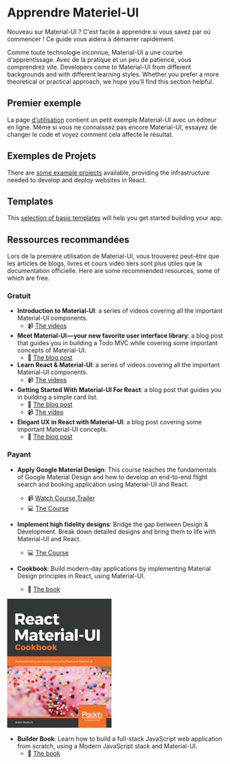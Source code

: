 # Apprendre Materiel-UI

<p class="description">Nouveau sur Material-UI ? C'est facile à apprendre si vous savez par où commencer ! Ce guide vous aidera à démarrer rapidement.</p>

Comme toute technologie inconnue, Material-UI a une courbe d'apprentissage. Avec de la pratique et un peu de patience, vous comprendrez vite. Developers come to Material-UI from different backgrounds and with different learning styles. Whether you prefer a more theoretical or practical approach, we hope you’ll find this section helpful.

## Premier exemple

La page [d'utilisation](/getting-started/usage/#quick-start) contient un petit exemple Material-UI avec un éditeur en ligne. Même si vous ne connaissez pas encore Material-UI, essayez de changer le code et voyez comment cela affecte le résultat.

## Exemples de Projets

There are [some example projects](/getting-started/example-projects/) available, providing the infrastructure needed to develop and deploy websites in React.

## Templates

This [selection of basic templates](/getting-started/templates/) will help you get started building your app.

## Ressources recommandées

Lors de la première utilisation de Material-UI, vous trouverez peut-être que les articles de blogs, livres et cours vidéo tiers sont plus utiles que la documentation officielle. Here are some recommended resources, some of which are free.

### Gratuit

- **Introduction to Material-UI**: a series of videos covering all the important Material-UI components. 
  - 📹 [The videos](https://www.youtube.com/watch?v=pHclLuRolzE&list=PLQg6GaokU5CwiVmsZ0d_9Zsg_DnIP_xwr)
- **Meet Material-UI — your new favorite user interface library**: a blog post that guides you in building a Todo MVC while covering some important concepts of Material-UI. 
  - 📝 [The blog post](https://medium.freecodecamp.org/meet-your-material-ui-your-new-favorite-user-interface-library-6349a1c88a8c)
- **Learn React & Material-UI**: a series of videos covering all the important Material-UI components. 
  - 📹 [The videos](https://www.youtube.com/watch?v=xm4LX5fJKZ8&list=PLcCp4mjO-z98WAu4sd0eVha1g-NMfzHZk)
- **Getting Started With Material-UI For React**: a blog post that guides you in building a simple card list. 
  - 📝 [The blog post](https://medium.com/codingthesmartway-com-blog/getting-started-with-material-ui-for-react-material-design-for-react-364b2688b555)
  - 📹 [The video](https://www.youtube.com/watch?v=PWadEeOuv5o)
- **Elegant UX in React with Material-UI**: a blog post covering some important Material-UI concepts. 
  - 📝 [The blog post](https://alligator.io/react/material-ui/)

### Payant

- **Apply Google Material Design**: This course teaches the fundamentals of Google Material Design and how to develop an end-to-end flight search and booking application using Material-UI and React.
  
  - 📹 [Watch Course Trailer](https://www.youtube.com/watch?v=hhZ6yFvCWho)
  - 💻 [The Course](https://bonsaiilabs.com/courseDetail/material-ui-with-react)
- **Implement high fidelity designs**: Bridge the gap between Design & Development. Break down detailed designs and bring them to life with Material-UI and React.
  
  - 💻 [The Course](https://click.linksynergy.com/deeplink?id=IVuPfk1F/Ow&mid=39197&murl=https%3A%2F%2Fwww.udemy.com%2Fcourse%2Fimplement-high-fidelity-designs-with-material-ui-and-reactjs%2F)
- **Cookbook**: Build modern-day applications by implementing Material Design principles in React, using Material-UI.
  
  - 📘 [The book](https://www.amazon.com/gp/product/1789615224/)

[![cookbook](/static/blog/material-ui-v4-is-out/cookbook.png)](https://www.amazon.com/gp/product/1789615224/)

- **Builder Book**: Learn how to build a full-stack JavaScript web application from scratch, using a Modern JavaScript stack and Material-UI. 
  - 📘 [The book](https://builderbook.org/book)